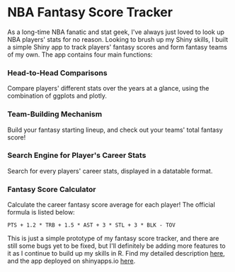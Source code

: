 # NBA Fantasy Score Tracker
As a long-time NBA fanatic and stat geek, I've always just loved to look up NBA players' stats for no reason. Looking to brush up my Shiny skills, I built a simple Shiny app to track players' fantasy scores and form fantasy teams of my own. The app contains four main functions:

### Head-to-Head Comparisons
Compare players' different stats over the years at a glance, using the combination of ggplots and plotly.

### Team-Building Mechanism
Build your fantasy starting lineup, and check out your teams' total fantasy score!

### Search Engine for Player's Career Stats
Search for every players' career stats, displayed in a datatable format.

### Fantasy Score Calculator
Calculate the career fantasy score average for each player! The official formula is listed below:
```
PTS + 1.2 * TRB + 1.5 * AST + 3 * STL + 3 * BLK - TOV
```

This is just a simple prototype of my fantasy score tracker, and there are still some bugs yet to be fixed, but I'll definitely be adding more features to it as I continue to build up my skills in R.
Find my detailed description [here](https://andy27479.wixsite.com/mysite/post/playing-fantasy-basketball-using-r-and-shiny), and the app deployed on shinyapps.io [here](https://dershan219.shinyapps.io/nba_shiny/).
